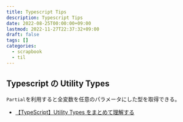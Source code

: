 ```yaml
---
title: Typescript Tips
description: Typescript Tips
date: 2022-08-25T00:00:00+09:00
lastmod: 2022-11-27T22:37:32+09:00
draft: false
tags: []
categories:
  - scrapbook
  - til
---
```


## Typescript の Utility Types

`Partial`を利用すると全変数を任意のパラメータにした型を取得できる。

- [【TypeScript】Utility Types をまとめて理解する][link00]

[link00]: https://qiita.com/k-penguin-sato/items/e2791d7a57e96f6144e5
